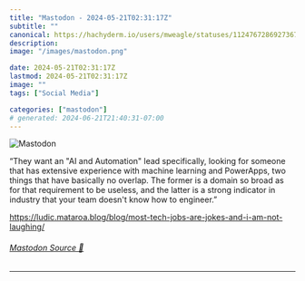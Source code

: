 ```yaml
---
title: "Mastodon - 2024-05-21T02:31:17Z"
subtitle: ""
canonical: https://hachyderm.io/users/mweagle/statuses/112476728692736778
description:
image: "/images/mastodon.png"

date: 2024-05-21T02:31:17Z
lastmod: 2024-05-21T02:31:17Z
image: ""
tags: ["Social Media"]

categories: ["mastodon"]
# generated: 2024-06-21T21:40:31-07:00
---
```

![Mastodon](/images/mastodon.png)

<p>“They want an &quot;AI and Automation&quot; lead specifically, looking for someone that has extensive experience with machine learning and PowerApps, two things that have basically no overlap. The former is a domain so broad as for that requirement to be useless, and the latter is a strong indicator in industry that your team doesn&#39;t know how to engineer.”</p><p><a href="https://ludic.mataroa.blog/blog/most-tech-jobs-are-jokes-and-i-am-not-laughing/" target="_blank" rel="nofollow noopener noreferrer" translate="no"><span class="invisible">https://</span><span class="ellipsis">ludic.mataroa.blog/blog/most-t</span><span class="invisible">ech-jobs-are-jokes-and-i-am-not-laughing/</span></a></p>


###### [Mastodon Source 🐘](https://hachyderm.io/@mweagle/112476728692736778)

___
